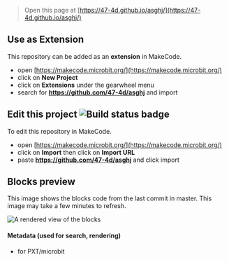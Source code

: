 
> Open this page at [https://47-4d.github.io/asghj/](https://47-4d.github.io/asghj/)

## Use as Extension

This repository can be added as an **extension** in MakeCode.

* open [https://makecode.microbit.org/](https://makecode.microbit.org/)
* click on **New Project**
* click on **Extensions** under the gearwheel menu
* search for **https://github.com/47-4d/asghj** and import

## Edit this project ![Build status badge](https://github.com/47-4d/asghj/workflows/MakeCode/badge.svg)

To edit this repository in MakeCode.

* open [https://makecode.microbit.org/](https://makecode.microbit.org/)
* click on **Import** then click on **Import URL**
* paste **https://github.com/47-4d/asghj** and click import

## Blocks preview

This image shows the blocks code from the last commit in master.
This image may take a few minutes to refresh.

![A rendered view of the blocks](https://github.com/47-4d/asghj/raw/master/.github/makecode/blocks.png)

#### Metadata (used for search, rendering)

* for PXT/microbit
<script src="https://makecode.com/gh-pages-embed.js"></script><script>makeCodeRender("{{ site.makecode.home_url }}", "{{ site.github.owner_name }}/{{ site.github.repository_name }}");</script>
